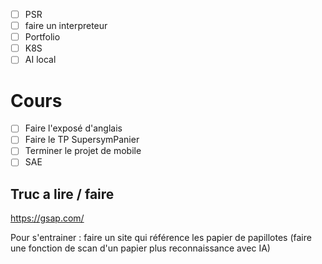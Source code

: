 - [ ] PSR
- [ ] faire un interpreteur
- [ ] Portfolio
- [ ] K8S
- [ ] AI local

# Cours
- [ ] Faire l'exposé d'anglais
- [ ] Faire le TP SupersymPanier
- [ ] Terminer le projet de mobile
- [ ] SAE
## Truc a lire / faire 
https://gsap.com/

Pour s'entrainer : faire un site qui référence les papier de papillotes (faire une fonction de scan d'un papier plus reconnaissance avec IA)
